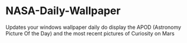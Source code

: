 # NASA-Daily-Wallpaper
Updates your windows wallpaper daily do display the APOD (Astronomy Picture Of the Day) and the most recent pictures of Curiosity on Mars
